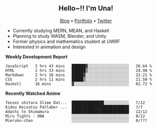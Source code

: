 <h2 align="center">
  Hello~!! I'm Una!
</h2>

<p align="center">
  <a href="https://anarchy.website/">Blog</a> &bull;
  <a href="https://una-ada.github.io/">Portfolio</a> &bull;
  <a href="https://twitter.com/unaxiii">Twitter</a>
</p>

- Currently studying MERN, MEAN, and Haskell
- Planning to study WASM, Blender, and Unity
- Former physics and mathematics student at UWRF
- Interested in animation and design

**Weekly Development Report**

<!--START_SECTION:waka-->
```text
JavaScript   2 hrs 43 mins   ██████▓░░░░░░░░░░░░░░░░░░   26.64 % 
HTML         2 hrs 33 mins   ██████▒░░░░░░░░░░░░░░░░░░   24.98 % 
Markdown     2 hrs 16 mins   █████▓░░░░░░░░░░░░░░░░░░░   22.21 % 
CSS          2 hrs 11 mins   █████▒░░░░░░░░░░░░░░░░░░░   21.50 % 
Haskell      16 mins         ▓░░░░░░░░░░░░░░░░░░░░░░░░   02.72 % 
```
<!--END_SECTION:waka-->

**Recently Watched Anime**

<!-- RECENT-ANIME:START -->

    Tensei shitara Slime Dat...  ██████████████░░░░░░░░░░░   7/12
    Kidou Keisatsu Patlabor ...  █████████████████████████   7/7
    Adachi to Shimamura          █████████████████████████   12/12
    Miru Tights - ONA            ░░░░░░░░░░░░░░░░░░░░░░░░░   0/12
    Mieruko-chan                 ░░░░░░░░░░░░░░░░░░░░░░░░░   0/???
<!-- RECENT-ANIME:END -->
